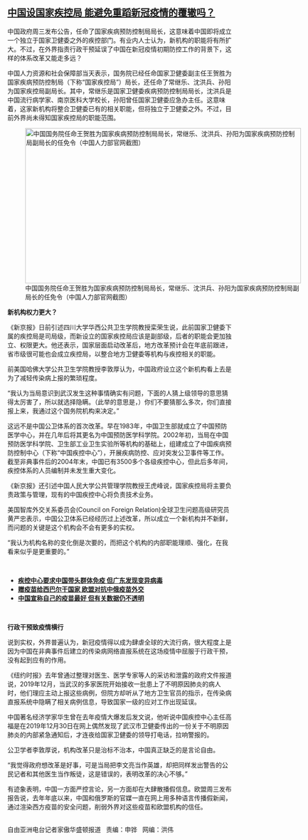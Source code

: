 <!--1619730022000-->
[中国设国家疾控局  能避免重蹈新冠疫情的覆辙吗？](https://www.rfa.org/mandarin/yataibaodao/huanjing/hc-04292021130637.html)
------

<p></p><p>中国政府周三发布公告，任命了国家疾病预防控制局局长，这意味着中国即将成立一个独立于国家卫健委之外的疾控部门。有业内人士认为，新机构的职能将有所扩大。不过，在外界指责行政干预延误了中国在新冠疫情初期防控工作的背景下，这样的体系改革又能走多远？</p><p>中国人力资源和社会保障部当天表示，国务院已经任命国家卫健委副主任王贺胜为国家疾病预防控制局（下称“国家疾控局”）局长，还任命了常继乐、沈洪兵、孙阳为国家疾控局副局长。其中，常继乐是国家卫健委疾病预防控制局局长，沈洪兵是中国流行病学家、南京医科大学校长，孙阳曾任国家卫健委应急办主任。这意味着，这家新机构将整合卫健委已有的相关职能，但将独立于卫健委之外。不过，目前外界尚未得知国家疾控局的职能范围。</p><p><figure class="image-richtext image-inline captioned" style="width:620px;"><img alt="中国国务院任命王贺胜为国家疾病预防控制局局长，常继乐、沈洪兵、孙阳为国家疾病预防控制局副局长的任免令（中国人力部官网截图）" height="349" src="https://www.rfa.org/mandarin/yataibaodao/huanjing/hc-04292021130637.html/hc0429b.jpg/@@images/0c7236e6-6f57-4b36-9109-04ad75637093.png" title="hc0429b.jpg" width="620"/><figcaption class="image-caption">中国国务院任命王贺胜为国家疾病预防控制局局长，常继乐、沈洪兵、孙阳为国家疾病预防控制局副局长的任免令（中国人力部官网截图）</figcaption><small></small></figure></p><p><strong>新机构权力更大？</strong></p><p>《新京报》日前引述四川大学华西公共卫生学院教授栾荣生说，此前国家卫健委下属的疾控局是司局级，而新设立的国家疾控局应该是副部级，后者的职能会更加独立、权限更大。他还表示，国家层面启动改革后，地方改革预计会在年底前跟进，省市级很可能也会成立疾控局，以整合地方卫健委等机构与疾控相关的职能。</p><p>前美国哈佛大学公共卫生学院教授李敦厚认为，中国政府设立这个新机构看上去是为了减轻传染病上报的繁琐程度。</p><p>“我认为当局意识到武汉发生这种事情确实有问题，下面的人猜上级领导的意思猜得太厉害了，所以就选择隐瞒。（此举的意思是，）你们不要猜那么多次，你们直接报上来，我通过这个国务院机构来决定。”</p><p>这远不是中国公卫体系的首次改革。早在1983年，中国卫生部就成立了中国预防医学中心，并在几年后将其更名为中国预防医学科学院。2002年初，当局在中国预防医学科学院、卫生部工业卫生实验所等机构的基础上，组建成立了中国疾病预防控制中心（下称“中国疾控中心”），开展疾病防控、应对突发公卫事件等工作。截至非典事件后的2004年末，中国已有3500多个各级疾控中心，但此后多年间，疾控体系的人员编制并未发生重大变化。</p><p>《新京报》还引述中国人民大学公共管理学院教授王虎峰说，国家疾控局将主要负责政策与管理，现有的中国疾控中心将负责技术业务。</p><p>美国智库外交关系委员会(Council on Foreign Relation)全球卫生问题高级研究员黄严忠表示，中国公卫体系已经经历过上述改革，所以成立一个新机构并不新鲜，而问题的关键是这个机构会不会有更多的实权。</p><p>“我认为机构名称的变化倒是次要的，而把这个机构的内部职能理顺、强化，在我看来似乎是更重要的。”</p><p><br/></p><ul><li><a href="https://www.rfa.org/mandarin/Xinwen/4-03142021111826.html"><strong>疾控中心要求中国带头群体免疫 但广东发现变异病毒</strong></a></li><li><strong><a href="https://www.rfa.org/mandarin/yataibaodao/junshiwaijiao/cl-04212021124909.html">赠疫苗给西巴尔干国家 欧盟对抗中俄疫苗外交</a></strong></li><li><strong><a href="https://www.rfa.org/mandarin/yataibaodao/huanjing/hj-03162021144403.html">中国宣称自己的疫苗最好 但有关数据仍不透明</a></strong></li></ul><p><br/></p><p><strong>行政干预致疫情横行</strong></p><p>说到实权，外界普遍认为，新冠疫情得以成为肆虐全球的大流行病，很大程度上是因为中国在非典事件后建立的传染病网络直报系统在这场疫情中屈服于行政干预，没有起到应有的作用。</p><p>《纽约时报》去年曾通过整理对医生、医学专家等人的采访和泄露的政府文件报道说，2019年12月，当武汉的多家医院开始接收一批患上了不明原因肺炎的病人时，他们理应主动上报这些病例，但院方却听从了地方卫生官员的指示，在传染病直报系统中隐瞒了相关病例信息，导致国家一级的应对工作出现延误。</p><p>中国著名经济学家华生曾在去年疫情大爆发后发文说，他听说中国疾控中心主任高福是在2019年12月30日在网上偶然发现了武汉市卫健委传出的一份关于不明原因肺炎的内部紧急通知后，才连夜给国家卫健委的领导打电话，拉响警报的。</p><p>公卫学者李敦厚说，机构改革只是治标不治本，中国真正缺乏的是言论自由。</p><p>“我觉得政府想改革是好事，可是当局把李文亮当作英雄，却把同样发出警告的公民记者和其他医生当作叛徒，这是错误的，表明改革的决心不够。”</p><p>有迹象表明，中国一方面严控言论，另一方面却在大肆散播假信息。欧盟周三发布报告说，去年年底以来，中国和俄罗斯的官媒一直在网上用多种语言传播假新闻，通过渲染西方疫苗的安全问题，削弱外界对这些疫苗和欧盟机构的信任。</p><p><br/>自由亚洲电台记者家傲华盛顿报道   责编：申铧   网编：洪伟</p>
